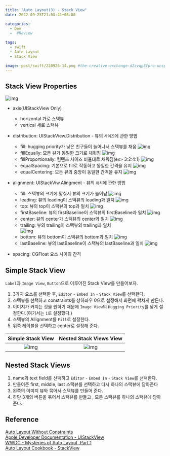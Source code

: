 ```yaml
---
title: "Auto Layout(3) - Stack View"
date: 2022-09-25T21:03:41+08:00

categories:
  - Dev
  -  #Review

tags:
  - swift
  - Auto Layout
  - Stack View

image: post/swift/220926-14.png #the-creative-exchange-d2zvqp3fpro-unsplash.jpg
---
```


## Stack View Properties

![img](post/swift/220926-14.png)

- axis(UIStackView Only)

  - horizontal 가로 스택뷰
  - vertical 세로 스택뷰

- distribution: UIStackView.Distribution - 뷰의 `사이즈`에 관한 방법

  - fill: hugging priority가 낮은 친구들이 늘어나서 스택뷰를 채움
    ![img](post/swift/220926-1.png)
  - fillEqually: 모든 뷰가 동일한 크기로 채워짐
    ![img](post/swift/220926-2.png)
  - fillProportionally: 컨텐츠 사이즈 비율대로 채워짐(ex> 3:2:4:1)
    ![img](post/swift/220926-3.png)
  - equalSpacing: 기본으로 fill로 작동하고 동일한 간격을 유지
    ![img](post/swift/220926-4.png)
  - equalCentering: 모든 뷰의 중앙이 동일한 간격을 유지
    ![img](post/swift/220926-5.png)

- alignment: UIStackViw.Alingment - 뷰의 `위치`에 관한 방법

  - fill: 스택뷰의 크기에 맞춰서 뷰의 크기가 늘어남
    ![img](post/swift/220926-6.png)
  - leading: 뷰의 leading이 스택뷰의 leading과 일치
    ![img](post/swift/220926-7.png)
  - top: 뷰의 top이 스택뷰의 top과 일치
    ![img](post/swift/220926-8.png)
  - firstBaseline: 뷰의 firstBaseline이 스택뷰의 firstBaseline과 일치
    ![img](post/swift/220926-9.png)
  - center: 뷰의 center가 스택뷰의 center와 일치
    ![img](post/swift/220926-10.png)
  - trailing: 뷰의 trailing이 스택뷰의 trailing과 일치  
    ![img](post/swift/220926-11.png)
  - bottom: 뷰의 bottom이 스택뷰의 bottom과 일치
    ![img](post/swift/220926-12.png)
  - lastBaseline: 뷰의 lastBaseline이 스택뷰의 lastBaseline과 일치
    ![img](post/swift/220926-13.png)

- spacing: CGFloat 요소 사이의 간격

## Simple Stack View

`Label`과 `Image View`, `Button`으로 이루어진 Stack View를 만들어보자.

1. 3가지 요소를 선택한 후, `Editor` - `Embed In` - `Stack View`를 선택한다.
2. 스택뷰를 선택하고 constraints를 상하좌우 0으로 설정해서 화면에 꽉차게 만든다.
3. 이미지가 커지는 것을 원하기 때문에 `Image View`의 `Hugging Priority`를 낮게 설정한다.(여기서는 `1`로 설정했다.)
4. 스택뷰의 Allignment를 `Fill`로 설정한다.
5. 위쪽 레이블을 선택하고 center로 설정해 준다.

|        Simple Stack View         |     Nested Stack Views View      |
| :------------------------------: | :------------------------------: |
| ![img](post/swift/220926-15.png) | ![img](post/swift/220926-16.png) |

## Nested Stack Views

1. name과 text field를 선택하고 `Editor` - `Embed In` - `Stack View`를 선택한다.
2. 만들어준 first, middle, last 스택뷰를 선택하고 다시 하나의 스택뷰에 담아준다
3. 왼쪽의 이미지 뷰와 묶어서 스택뷰를 만들어 준다.
4. 하단 3개의 버튼을 묶어서 스택뷰를 만들고 , 모든 스택뷰를 하나의 스택뷰에 담아준다.

## Reference

[Auto Layout Without Constraints](https://developer.apple.com/library/archive/documentation/UserExperience/Conceptual/AutolayoutPG/AutoLayoutWithoutConstraints.html#//apple_ref/doc/uid/TP40010853-CH8-SW1)  
[Apple Developer Documentation - UIStackView](https://developer.apple.com/documentation/uikit/uistackview)  
[WWDC - Mysteries of Auto Layout, Part 1](https://developer.apple.com/videos/play/wwdc2015/218/)  
[Auto Layout Cookbook - StackView](https://developer.apple.com/library/archive/documentation/UserExperience/Conceptual/AutolayoutPG/LayoutUsingStackViews.html#//apple_ref/doc/uid/TP40010853-CH11-SW1)
